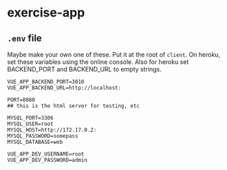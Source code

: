 # exercise-app


## `.env` file

Maybe make your own one of these. Put it at the root of `client`. On heroku, set these variables using the online console. Also for heroku set BACKEND_PORT and BACKEND_URL to empty strings.

```
VUE_APP_BACKEND_PORT=3010
VUE_APP_BACKEND_URL=http://localhost:

PORT=8080 
## this is the html server for testing, etc

MYSQL_PORT=3306
MYSQL_USER=root
MYSQL_HOST=http://172.17.0.2:
MYSQL_PASSWORD=somepass
MYSQL_DATABASE=web

VUE_APP_DEV_USERNAME=root
VUE_APP_DEV_PASSWORD=admin

```